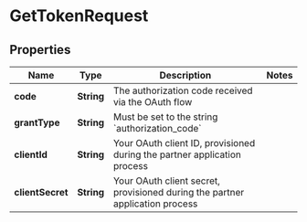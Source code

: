 

# GetTokenRequest


## Properties

| Name | Type | Description | Notes |
|------------ | ------------- | ------------- | -------------|
|**code** | **String** | The authorization code received via the OAuth flow |  |
|**grantType** | **String** | Must be set to the string &#x60;authorization_code&#x60; |  |
|**clientId** | **String** | Your OAuth client ID, provisioned during the partner application process |  |
|**clientSecret** | **String** | Your OAuth client secret, provisioned during the partner application process |  |




